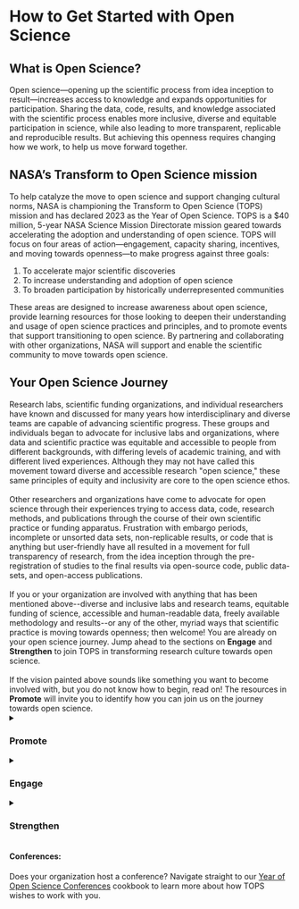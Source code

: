 <h1>How to Get Started with Open Science</h1>

<h2>What is Open Science?</h2>
Open science—opening up the scientific process from idea inception to result—increases access to knowledge and expands opportunities for participation. Sharing the data, code, results, and knowledge associated with the scientific process enables more inclusive, diverse and equitable participation in science, while also leading to more transparent, replicable and reproducible results. But achieving this openness requires changing how we work, to help us move forward together.

<h2>NASA’s Transform to Open Science mission</h2>
To help catalyze the move to open science and support changing cultural norms, NASA is championing the Transform to Open Science (TOPS) mission and has declared 2023 as the Year of Open Science. TOPS  is a $40 million, 5-year NASA Science Mission Directorate mission geared towards accelerating the adoption and understanding of open science. TOPS will focus on four areas of action—engagement, capacity sharing, incentives, and moving towards openness—to make progress against three goals:
<ol>
    <li> To accelerate major scientific discoveries
    <li> To increase understanding and adoption of open science
    <li> To broaden participation by historically underrepresented communities
</ol>
These areas are designed to increase awareness about open science, provide learning resources for those looking to deepen their understanding and usage of open science practices and principles, and to promote events that support transitioning to open science. By partnering and collaborating with other organizations, NASA will support and enable the scientific community to move towards open science. 

<h2> Your Open Science Journey </h4>
Research labs, scientific funding organizations, and individual researchers have known and discussed for many years how interdisciplinary and diverse teams are capable of advancing scientific progress. These groups and individuals began to advocate for inclusive labs and organizations, where data and scientific practice was equitable and accessible to people from different backgrounds, with differing levels of academic training, and with different lived experiences. Although they may not have called this movement toward diverse and accessible research "open science," these same principles of equity and inclusivity are core to the open science ethos.<br>
<br>
Other researchers and organizations have come to advocate for open science through their experiences trying to access data, code, research methods, and publications through the course of their own scientific practice or funding apparatus. Frustration with embargo periods, incomplete or unsorted data sets, non-replicable results, or code that is anything but user-friendly have all resulted in a movement for full transparency of research, from the idea inception through the pre-registration of studies to the final results via open-source code, public data-sets, and open-access publications.<br> 
<br>
If you or your organization are involved with anything that has been mentioned above--diverse and inclusive labs and research teams, equitable funding of science, accessible and human-readable data, freely available methodology and results--or any of the other, myriad ways that scientific practice is moving towards openness; then welcome! You are already on your open science journey. Jump ahead to the sections on <b>Engage</b> and <b>Strengthen</b> to join TOPS in transforming research culture towards open science.<br> 
<br> 
If the vision painted above sounds like something you want to become involved with, but you do not know how to begin, read on! The resources in <b>Promote</b> will invite you to identify how you can join us on the journey towards open science.<br> 

  <details>
  <summary><h3>Promote</h3></summary>
    Are you just beginning your open science journey? Perhaps you have only just begun to post your code or data online, share your pre-prints, or share your null hypothesis as part of your grant application? Or perhaps you are exploring science communication on a personal blog, or are taking a critical look at the diversity in your lab or research group and actively imagining how to make it more inclusive. Or perhaps all of this is new to you, and you are looking for a guidebook to put you on the right track. Navigate to the <a href="https://github.com/nasa/Transform-to-Open-Science/tree/main/resources/open_science_cookbook/Promote_open_science.md">Promote Open Science</a> cookbook!<br>
  </details>
  
  <details>
  <summary><h3>Engage</h3></summary>
    Are you familiar with open science practices and excited to learn more, and bring others on the journey with you? Perhaps you have attended hackathons and open science workshops in the past, assist others with metadata or the documentation of their code, or get excited when you see funding opportunities that involve data-sharing. Is your organization ready to tackle how to insert open science into its policy and governance models? You are already fully engaged in the open science community and we invite you to join us, and <a href="https://github.com/nasa/Transform-to-Open-Science/tree/main/resources/open_science_cookbook/Engage_open_science.md">Engage with Open Science</a>!<br>
  </details>
  
  <details>
  <summary><h3>Strengthen</h3></summary>
    You are an active and involved member of the open science community. You get excited when funders require that research be conducted openly, and find small ways of teaching others about open science whenever you speak to others about your research. You are ready to be an advocate for moving towards open science within your organization. We need you to help us strengthen open science in your community and beyond. Our suggestions for how to do so are in <a href="https://github.com/nasa/Transform-to-Open-Science/tree/main/resources/open_science_cookbook/Strengthen_open_science.md">Strengthen Open Science</a>.<br>
  </details>

<h4>Conferences:</h4> 
Does your organization host a conference? Navigate straight to our <a href="https://github.com/nasa/Transform-to-Open-Science/tree/main/resources/year_of_open_science_cookbook/conferences_for_the_year_of_open_science.md">Year of Open Science Conferences</a> cookbook to learn more about how TOPS wishes to work with you.
